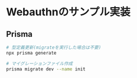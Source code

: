 # Webauthnのサンプル実装

## Prisma

```bash
# 型定義更新(migrateを実行した場合は不要)
npx prisma generate

# マイグレーションファイル作成
prisma migrate dev --name init
```
